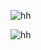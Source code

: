 ![hh](https://github.com/user-attachments/assets/fa49415a-443d-457f-8e2a-45a3043d40c2)

![hh](https://github.com/user-attachments/assets/80668e5e-ac37-4286-9580-fd4659f2e3ca)
